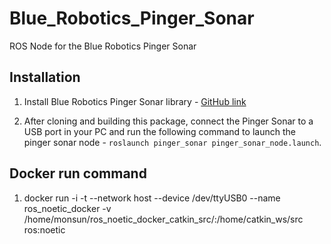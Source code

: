 # Blue_Robotics_Pinger_Sonar

ROS Node for the Blue Robotics Pinger Sonar

## Installation

1. Install Blue Robotics Pinger Sonar library - [GitHub link](https://github.com/bluerobotics/ping-python)

2. After cloning and building this package, connect the Pinger Sonar to a USB port in your PC and run the following command to launch the pinger sonar node - `roslaunch pinger_sonar pinger_sonar_node.launch`. 

## Docker run command

1. docker run -i -t --network host --device /dev/ttyUSB0 --name ros_noetic_docker -v /home/monsun/ros_noetic_docker_catkin_src/:/home/catkin_ws/src ros:noetic 